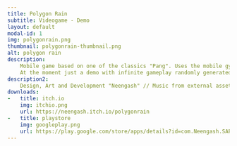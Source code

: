 ```yaml
---
title: Polygon Rain
subtitle: Videogame - Demo
layout: default
modal-id: 1
img: polygonrain.png
thumbnail: polygonrain-thumbnail.png
alt: polygon rain
description: 
    Mobile game based on one of the classics "Pang". Uses the mobile gyroscope to control the player movement.
    At the moment just a demo with infinite gameplay randomly generated.
description2:
    Design, Art and Development "Neengash" // Music from external assets
downloads:
-   title: itch.io
    img: itchio.png
    url: https://neengash.itch.io/polygonrain
-   title: playstore
    img: googleplay.png
    url: https://play.google.com/store/apps/details?id=com.Neengash.SAPolygonRainDemo 
---
```

